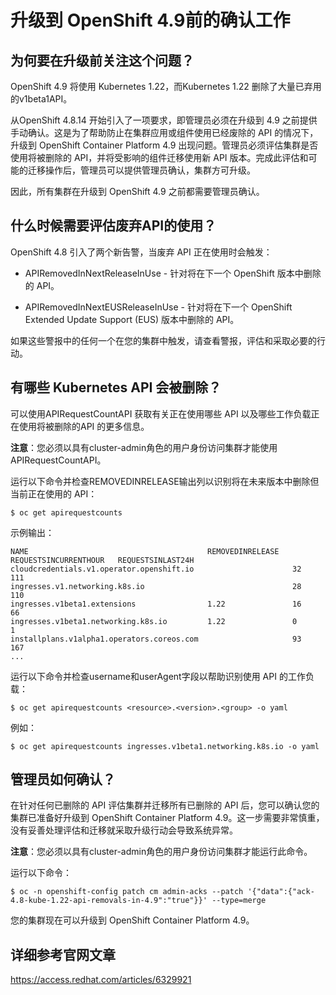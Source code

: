 # 升级到 OpenShift 4.9前的确认工作

## 为何要在升级前关注这个问题？

OpenShift 4.9 将使用 Kubernetes 1.22，而Kubernetes 1.22 删除了大量已弃用的v1beta1API。

从OpenShift 4.8.14 开始引入了一项要求，即管理员必须在升级到 4.9 之前提供手动确认。这是为了帮助防止在集群应用或组件使用已经废除的 API 的情况下，升级到 OpenShift Container Platform 4.9 出现问题。管理员必须评估集群是否使用将被删除的 API，并将受影响的组件迁移使用新 API 版本。完成此评估和可能的迁移操作后，管理员可以提供管理员确认，集群方可升级。

因此，所有集群在升级到 OpenShift 4.9 之前都需要管理员确认。

## 什么时候需要评估废弃API的使用？

OpenShift 4.8 引入了两个新告警，当废弃 API 正在使用时会触发：

- APIRemovedInNextReleaseInUse - 针对将在下一个 OpenShift 版本中删除的 API。

- APIRemovedInNextEUSReleaseInUse - 针对将在下一个 OpenShift Extended Update Support (EUS) 版本中删除的 API。

如果这些警报中的任何一个在您的集群中触发，请查看警报，评估和采取必要的行动。

## 有哪些 Kubernetes API 会被删除？

可以使用APIRequestCountAPI 获取有关正在使用哪些 API 以及哪些工作负载正在使用将被删除的API 的更多信息。

**注意**：您必须以具有cluster-admin角色的用户身份访问集群才能使用APIRequestCountAPI。

运行以下命令并检查REMOVEDINRELEASE输出列以识别将在未来版本中删除但当前正在使用的 API：

```shell
$ oc get apirequestcounts
```

示例输出：

```shell
NAME                                        REMOVEDINRELEASE   REQUESTSINCURRENTHOUR   REQUESTSINLAST24H
cloudcredentials.v1.operator.openshift.io                      32                      111
ingresses.v1.networking.k8s.io                                 28                      110
ingresses.v1beta1.extensions                1.22               16                      66
ingresses.v1beta1.networking.k8s.io         1.22               0                       1
installplans.v1alpha1.operators.coreos.com                     93                      167
...
```

运行以下命令并检查username和userAgent字段以帮助识别使用 API 的工作负载：

```shell
$ oc get apirequestcounts <resource>.<version>.<group> -o yaml
```

例如：

```
$ oc get apirequestcounts ingresses.v1beta1.networking.k8s.io -o yaml
```

## 管理员如何确认？

在针对任何已删除的 API 评估集群并迁移所有已删除的 API 后，您可以确认您的集群已准备好升级到 OpenShift Container Platform 4.9。这一步需要非常慎重，没有妥善处理评估和迁移就采取升级行动会导致系统异常。

**注意**：您必须以具有cluster-admin角色的用户身份访问集群才能运行此命令。

运行以下命令：

```shell
$ oc -n openshift-config patch cm admin-acks --patch '{"data":{"ack-4.8-kube-1.22-api-removals-in-4.9":"true"}}' --type=merge
```

您的集群现在可以升级到 OpenShift Container Platform 4.9。

## 详细参考官网文章

https://access.redhat.com/articles/6329921
